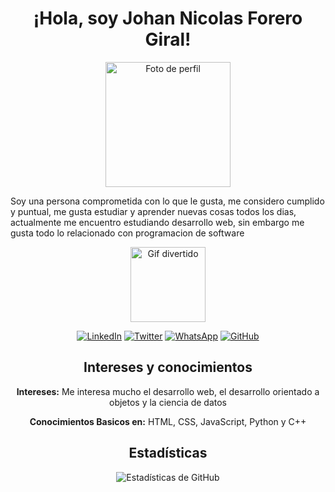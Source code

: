 <!-- Encabezado -->
<h1 align="center">¡Hola, soy Johan Nicolas Forero Giral!</h1>
<!-- Columna para la imagen -->
<p align="center">
  <img src="https://github.com/JFDwhite13.png" alt="Foto de perfil" width="200" height="200">
</p>

<!-- Columna para el texto -->
<div>
    <p>Soy una persona comprometida con lo que le gusta, me considero cumplido y puntual, me gusta estudiar y aprender nuevas cosas todos los dias, actualmente me encuentro estudiando desarrollo web, sin embargo me gusta todo lo relacionado con programacion de software</p>
</div>

<p align="center">
  <img src="https://media.giphy.com/media/aNqEFrYVnsS52/giphy.gif" alt="Gif divertido" width="120" style="display:block; margin:auto;"/>
</p>

<!-- Iconos de contacto -->
<p align="center">
  <a href="https://www.linkedin.com/in/JFDwhite13"><img src="https://img.shields.io/badge/-LinkedIn-blue?style=flat-square&logo=linkedin&logoColor=white" alt="LinkedIn"></a>
  <a href="https://twitter.com/JohanNicolsFor1"><img src="https://img.shields.io/badge/-Twitter-blue?style=flat-square&logo=twitter&logoColor=white" alt="Twitter"></a>
  <a href="https://wa.me/573133510833"><img src="https://img.shields.io/badge/-WhatsApp-brightgreen?style=flat-square&logo=whatsapp&logoColor=white" alt="WhatsApp"></a>
  <a href="[Enlace a tu perfil de GitHub]"><img src="https://img.shields.io/badge/-GitHub-black?style=flat-square&logo=github" alt="GitHub"></a>
</p>

<!-- Intereses y conocimientos -->
<h2 align="center">Intereses y conocimientos</h2>

<p align="center">
  <strong>Intereses:</strong> Me interesa mucho el desarrollo web, el desarrollo orientado a objetos y la ciencia de datos
</p>
<p align="center">
  <strong>Conocimientos Basicos en:</strong> HTML, CSS, JavaScript, Python y C++
</p> 
<!-- Estadísticas -->
<h2 align="center">Estadísticas</h2>
<p align="center">
  <img src="https://github-readme-stats.vercel.app/api?username=JFDwhite13&show_icons=true&theme=radical" alt="Estadísticas de GitHub">
</p>
